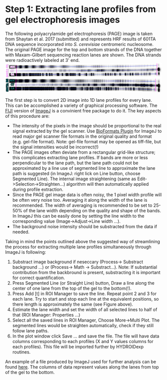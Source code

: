 # Step 1: Extracting lane profiles from gel electrophoresis images
The following polyacrylamide gel electrophoresis (PAGE) image is taken from Shaytan et al. 2017 (submitted) and represents HRF results of 601TA DNA sequence incorporated into *S. cerevisiae* centromeric nucleosome. The original PAGE image for the top and bottom strands of the DNA together with Maxam-Gilbert sequencing reaction lanes are shown. The DNA strands were radioactively labeled at 3' end.
![HRF_601TACSE4](data/gel.png)


The first step is to convert 2D image into 1D lane profiles for every lane. This can be accomplished a variety of graphical processing software. The [FIJI](https://fiji.sc) version of [ImageJ](https://imagej.nih.gov) is a convinient free package to do it. The key aspects of this procedure are:

- The intensity of the pixels in the image should be proportional to the real signal extracted by the gel scanner. Use [BioFormats Plugin](http://www.openmicroscopy.org/site/products/bio-formats) for ImageJ  to read major gel scanner file formats in the original quality and format (e.g. gel-file format). Note: gel-file format may be opened as tiff-file, but the signal intensities would be incorrect(!)
- The PAGE images often deviate from a rectangular grid-like structure; this complicates extracting lane profiles. If bands are more or less perpendicular to the lane path, but the lane path could not be approximated by a line use of segmented line to approximate the lane path is suggested (in ImageJ: right lick on Line button, choose Segmented Line). The internal image straightening (same as Edit->Selection->Straighten...) algorithm will then automatically applied during profile extraction.
- Since the PAGE gel image data is often noisy, the 1 pixel width profile will be often very noise too. Averaging it along the width of the lane is recommended. The width of averaging is recommended to be set to 25-50% of the lane width depending on the quality and shape of the bands. In ImageJ this can be easily done by setting the line width to the corresponding value (Image->Adjust->Line width ...).
- The background noise intensity should be substracted from the data if needed.

Taking in mind the points outlined above the suggested way of streamlining the process for extracting multiple lane profiles simultaneously through ImageJ is following:

1. Substract image background if neseccary (Process-> Substract background ...) or (Process-> Math -> Substract...). Note: If substantial contribution from the backbround is present, substracting it is important for correct quantification.
3. Press Segmented Line (or Straight Line) button, Draw a line along the center of one lane from the top of the gel to the bottom(!).
4. Press Add [t] in ROI Manager to save the line. Repeat point 2 and 3 for each lane. Try to start and stop each line at the equivalent positions, so there length is approximately the same (see Figure above).
5. Estimate the lane width and set the width of all selected lines to half of that (ROI Manager: Properties ...)
6. Select all the saved lines in ROI Manager, Choose More->Multi Plot. The segmented lines would be straighten automatically, check if they still follow lane paths.
7. In the plot window click Save ... and save the file. The file will have data columns corresponding to each profiles (X and Y values columns for each profiles). This file will be imported further by HYDROIDexp routines.

An example of a file produced by ImageJ used for further analysis can be found [here](data/lane_profiles.xls). The columns of data represent values along the lanes from top of the gel to the bottom.
